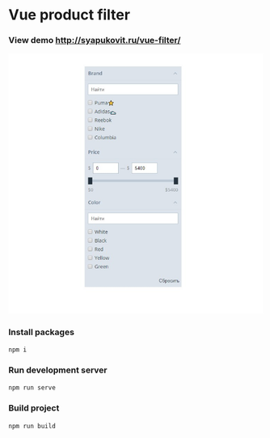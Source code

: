 # Vue product filter

### View demo http://syapukovit.ru/vue-filter/
![alt text](https://raw.githubusercontent.com/alsyapukov/vue-filter/master/preview.jpg)

### Install packages
```
npm i
```

### Run development server
```
npm run serve
```

### Build project
```
npm run build
```
